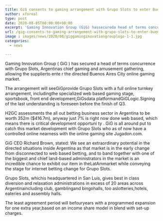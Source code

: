 ```yaml
---
title: GiG consents to gaming arrangement with Grupo Slots to enter Buenos Aires
author: xforeal 
type: post
date: 2020-08-05T00:00:00+00:00
excerpt: 'Gaming Innovation Group (GiG) hassecureda head of terms concurrence with Grupo Slots, Argentinas chief gaming and diversion group,allowing the suppliertoenterthe managed Buenos AiresCityonline gaming market '
url: /gig-consents-to-gaming-arrangement-with-grupo-slots-to-enter-buenos-aires/
image : images/news/2020/08/giggaminginovationgrouplogo-1-1.jpg
categories:
  - news

---
```

Gaming Innovation Group ( <span data-contrast="auto">GiG </span><span data-contrast="auto">) has </span><span data-contrast="auto">secured </span><span data-contrast="auto">a head of terms concurrence with Grupo Slots, Argentinas chief gaming and amusement gathering, </span><span data-contrast="auto">allowing the supplierto </span><span data-contrast="auto" /><span data-contrast="auto">ente </span><span data-contrast="auto">r </span><span data-contrast="auto">the directed Buenos Aires </span><span data-contrast="auto">City </span><span data-contrast="auto">online gaming market. </span><span data-ccp-props="{" />

<span data-contrast="auto">The arrangement will seeGiGprovide Grupo Slots with a full online turnkey arrangement, includingthe specialized web based gaming stage, sportsbook, front end development,GiGsdata platformandGiGLogic.Signing of the last understanding is foreseen before the finish of Q3. </span><span data-ccp-props="{" />

H2GC assessments the all out betting business sector in Argentina to be worth 352m ($416.7m), anyway just 7&percnt; is right now done web based, which means there is critical development <span data-contrast="auto">opportuni </span><span data-contrast="auto">ty </span><span data-contrast="auto">. </span><span data-contrast="auto">GiG </span><span data-contrast="auto">is all around put to catch this market development with Grupo Slots who as of now have a controlled online nearness with </span><span data-contrast="auto">the </span><span data-contrast="auto">online gaming site Jugadon.com. </span><span data-ccp-props="{" />

<span data-contrast="auto">GiG CEO Richard Brown, stated: We see an extraordinary potential in the directed situations inside Argentina as that market is in the early change from disconnected to web based betting, and to band together with one of the biggest and chief land-based administrators in the market is an incredible chance to exhibit our item in theLatAmmarket while conveying the stage for internet betting change for Grupo Slots. </span>

<span data-contrast="auto">Grupo Slots, whichis headquartered in San Luis, gives best in class diversion and relaxation administrations in excess of 20 areas across Argentinaincluding club, gamblingand bingohalls, too aslotteries,hotels, eateries and assembly halls. </span><span data-ccp-props="{" />

<span data-contrast="auto">The least agreement period will befouryears with a programmed expansion for one extra year,based on an income share model in blend with set-up charges. </span>